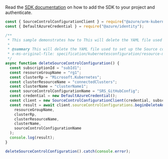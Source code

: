 Read the [SDK documentation](https://github.com/Azure/azure-sdk-for-js/blob/%40azure%2Farm-kubernetesconfiguration_5.0.0/sdk/kubernetesconfiguration/arm-kubernetesconfiguration/README.md) on how to add the SDK to your project and authenticate.

```javascript
const { SourceControlConfigurationClient } = require("@azure/arm-kubernetesconfiguration");
const { DefaultAzureCredential } = require("@azure/identity");

/**
 * This sample demonstrates how to This will delete the YAML file used to set up the Source control configuration, thus stopping future sync from the source repo.
 *
 * @summary This will delete the YAML file used to set up the Source control configuration, thus stopping future sync from the source repo.
 * x-ms-original-file: specification/kubernetesconfiguration/resource-manager/Microsoft.KubernetesConfiguration/stable/2022-03-01/examples/DeleteSourceControlConfiguration.json
 */
async function deleteSourceControlConfiguration() {
  const subscriptionId = "subId1";
  const resourceGroupName = "rg1";
  const clusterRp = "Microsoft.Kubernetes";
  const clusterResourceName = "connectedClusters";
  const clusterName = "clusterName1";
  const sourceControlConfigurationName = "SRS_GitHubConfig";
  const credential = new DefaultAzureCredential();
  const client = new SourceControlConfigurationClient(credential, subscriptionId);
  const result = await client.sourceControlConfigurations.beginDeleteAndWait(
    resourceGroupName,
    clusterRp,
    clusterResourceName,
    clusterName,
    sourceControlConfigurationName
  );
  console.log(result);
}

deleteSourceControlConfiguration().catch(console.error);
```

